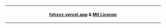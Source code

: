 <hr />
  <div align="center">
    <h4>
      <a href="https://fxhxyz.vercel.app/">fxhxyz.vercel.app</a> & <a href="https://github.com/fxhxyz4/fxhxyz/blob/main/license.md">Mit License</a>
    </h4>
  </div>
<hr />
